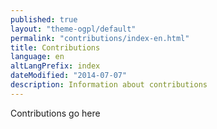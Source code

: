 ```yaml
---
published: true
layout: "theme-ogpl/default"
permalink: "contributions/index-en.html"
title: Contributions
language: en
altLangPrefix: index
dateModified: "2014-07-07"
description: Information about contributions
---
```


Contributions go here
